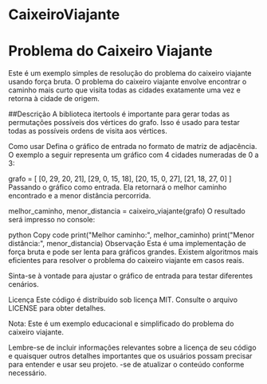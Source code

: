 # CaixeiroViajante

# Problema do Caixeiro Viajante
Este é um exemplo simples de resolução do problema do caixeiro viajante usando força bruta. O problema do caixeiro viajante envolve encontrar o caminho mais curto que visita todas as cidades exatamente uma vez e retorna à cidade de origem.

##Descrição
A biblioteca itertools é importante para gerar todas as permutações possíveis dos vértices do grafo. Isso é usado para testar todas as possíveis ordens de visita aos vértices.

Como usar
Defina o gráfico de entrada no formato de matriz de adjacência. O exemplo a seguir representa um gráfico com 4 cidades numeradas de 0 a 3:

grafo = [
    [0, 29, 20, 21],
    [29, 0, 15, 18],
    [20, 15, 0, 27],
    [21, 18, 27, 0]
]
Passando o gráfico como entrada. Ela retornará o melhor caminho encontrado e a menor distância percorrida.

   melhor_caminho, menor_distancia = caixeiro_viajante(grafo)
O resultado será impresso no console:

python
Copy code
print("Melhor caminho:", melhor_caminho)
print("Menor distância:", menor_distancia)
Observação Esta é uma implementação de força bruta e pode ser lenta para gráficos grandes. Existem algoritmos mais eficientes para resolver o problema do caixeiro viajante em casos reais.

Sinta-se à vontade para ajustar o gráfico de entrada para testar diferentes cenários.

Licença Este código é distribuído sob licença MIT. Consulte o arquivo LICENSE para obter detalhes.

Nota: Este é um exemplo educacional e simplificado do problema do caixeiro viajante.

Lembre-se de incluir informações relevantes sobre a licença de seu código e quaisquer outros detalhes importantes que os usuários possam precisar para entender e usar seu projeto. -se de atualizar o conteúdo conforme necessário.
